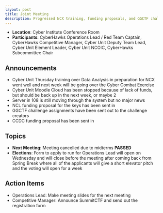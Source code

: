 ```yaml
---
layout: post
title: Joint Meeting
description: Progressed NCX training, funding proposals, and GGCTF challenge assignments while scheduling upcoming Operations Lead elections and cancelling the next meeting for midterms
---
```


* **Location**: Cyber Institute Conference Room
* **Participants**: CyberHawks Operations Lead / Red Team Captain, CyberHawks Competitive Manager, Cyber Unit Deputy Team Lead, Cyber Unit Element Leader, Cyber Unit NCOIC, CyberHawks Subcommittee Chair

## Announcements
* Cyber Unit Thursday training over Data Analysis in preparation for NCX went well and next week will be going over the Cyber Combat Exercise
* Cyber Unit Moodle Cloud has been stopped because of lack of funds, but should be back up in the next week, or maybe 2
* Server in 108 is still moving through the system but no major news
* NCL funding proposal for the keys has been sent in
* GGCTF challenge assignments have been sent out to the challenge creators
* CCDC funding proposal has been sent in

## Topics
- **Next Meeting**: Meeting cancelled due to midterms **PASSED**
- **Elections**: Form to apply to run for Operations Lead will open on Wednesday and will close before the meeting after coming back from Spring Break where all of the applicants will give a short elevator pitch and the voting will open for a week

## Action Items
- Operations Lead: Make meeting slides for the next meeting
- Competitive Manager: Announce SummitCTF and send out the registration form
